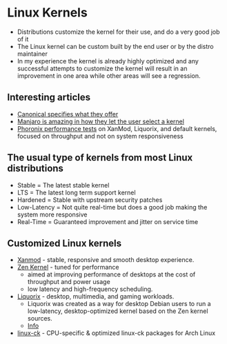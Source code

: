 # Linux Kernels

- Distributions customize the kernel for their use, and do a very good job of it
- The Linux kernel can be custom built by the end user or by the distro maintainer
- In my experience the kernel is already highly optimized and any successful attempts to customize the kernel will result in an improvement in one area while other areas will see a regression.

## Interesting articles

- [Canonical specifies what they offer](https://ubuntu.com/kernel/variants)
- [Manjaro is amazing in how they let the user select a kernel](https://wiki.manjaro.org/index.php/Manjaro_Kernels)
- [Phoronix performance tests](https://www.phoronix.com/review/xanmod-liquorix-510) on XanMod, Liquorix, and default kernels, focused on throughput and not on system responsiveness

## The usual type of kernels from most Linux distributions

- Stable = The latest stable kernel
- LTS = The latest long term support kernel
- Hardened = Stable with upstream security patches
- Low-Latency = Not quite real-time but does a good job making the system more responsive
- Real-Time = Guaranteed improvement and jitter on service time

## Customized Linux kernels

- [Xanmod](https://xanmod.org/)
  - stable, responsive and smooth desktop experience.
- [Zen Kernel](https://github.com/zen-kernel/zen-kernel)
  - tuned for performance
  - aimed at improving performance of desktops at the cost of throughput and power usage
  - low latency and high-frequency scheduling.
- [Liquorix](https://liquorix.net/)
  - desktop, multimedia, and gaming workloads.
  - Liquorix was created as a way for desktop Debian users to run a low-latency, desktop-optimized kernel based on the Zen kernel sources.
  - [Info](https://blog.desdelinux.net/en/liquorix-kernel-mejores-kernels-distro-linux/)
- [linux-ck](http://repo-ck.com/)
  - CPU-specific & optimized linux-ck packages for Arch Linux
